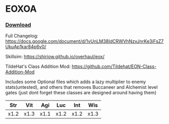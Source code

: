 # EOXOA

### **[Download](https://github.com/Shiriow/EOXOA/releases/latest)**


Full Changelog: https://docs.google.com/document/d/1vUnLM38IdCRWVhNzvJnrKe3iFsZ7UkuAp1kar84p6v0/

Skillsim: https://shiriow.github.io/overhaul/eox/

TildeHat's Class Addition Mod: https://github.com/Tildehat/EON-Class-Addition-Mod


Includes some Optional files which adds a lazy multiplier to enemy stats(untested), and others that removes Buccaneer and Alchemist level gates (just dont forget these classes are designed around having them)

|  Str  |  Vit  |  Agi  |  Luc  |  Int  |  Wis  |
| ------|-------|-------|-------|-------|------ |
|  x1.2  |  x1.3  |  x1.1  |  x1.2  |  x1.2  |  x1.3  |
